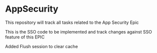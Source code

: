 # AppSecurity
This repository will track all tasks related to the App Security Epic

This is the SSO code to be implemented and track changes against SSO feature of this EPIC


Added Flush session to clear cache


